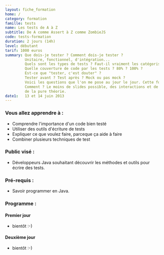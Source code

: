 ```yaml
---
layout: fiche_formation
home: /
category: formation
famille: tests
name: Les tests de A à Z
subtitle: De A comme Assert à Z comme ZombieJS
code: tests-formation
duration: 2 jours (14h)
level: débutant
tarif: 1000 euros
summary: Que dois-je tester ? Comment dois-je tester ?
         Unitaire, fonctionnel, d'intégration...
         Quels sont les types de tests ? Faut-il vraiment les catégoriser ?
         Quelle couverture de code par les tests ? 80% ? 100% ?
         Est-ce que "tester, c'est douter" ?
         Tester avant ? Test après ? Mock ou pas mock ?
         Voici les questions que l'on me pose au jour le jour. Cette formation tente d'y répondre.
         Comment ? Le moins de slides possible, des interactions et de l'action plutôt que
         de la pure théorie.
date1:   13 et 14 juin 2013
---
```


### Vous allez apprendre à :

 + Comprendre l'importance d'un code bien testé
 + Utiliser des outils d'écriture de tests
 + Expliquer ce que voulez faire, parceque ça aide à faire
 + Combiner plusieurs techniques de test

### Public visé :

 + Développeurs Java souhaitant découvrir les méthodes et outils pour écrire des tests.

### Pré-requis :

 + Savoir programmer en Java.

### Programme :

#### Premier jour

 + bientôt :-)

#### Deuxième jour

 + bientôt :-)
